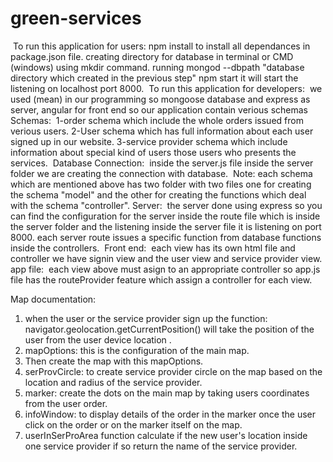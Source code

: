 # green-services
​
To run this application for users:
npm install to install all dependances in package.json file.
creating directory for database in terminal or CMD (windows) using mkdir command.
running mongod --dbpath "database directory which created in the previous step"
npm start it will start the listening on localhost port 8000.
​
To run this application for developers:
​
we used (mean) in our programming so mongoose database and express as server, angular for front end 
so our application contain verious schemas 
​
Schemas:
​
1-order schema which include the whole orders issued from verious users.
2-User schema which has full information about each user signed up in our website.
3-service provider schema which include information about special kind of users those users who presents the services.
​
Database Connection:
​
inside the server.js file inside the server folder we are creating the connection with database.
​
Note: each schema which are mentioned above has two folder with two files one for creating the schema "model" and the other for creating the functions which deal with the schema "controller".
​
Server:
​
the server done using express so you can find the configuration for the server inside the route file which is inside the server folder and the listening inside the server file it is listening on port 8000.
​
each server route issues a specific function from database functions inside the controllers.
​
Front end:
​
each view has its own html file and controller we have signin view and the user view and service provider view.
​
app file:
​
each view above must asign to an appropriate controller so app.js file has the routeProvider feature which assign a controller for each view.

Map documentation:

1. when the user or the service provider sign up the function:
    navigator.geolocation.getCurrentPosition()
    will take the position of the user from the user device location .
2. mapOptions: this is the configuration of the main map.
3. Then create the map with this mapOptions.
4. serProvCircle: to create service provider circle on the map based on the location and radius of the service provider. 
5. marker: create the dots on the main map by taking users coordinates from the user order.
6. infoWindow: to display details of the order in the marker once the user click on the order or on the marker itself on the map.
7. userInSerProArea function calculate if the new user's location inside one service provider if so return the name of the service provider.